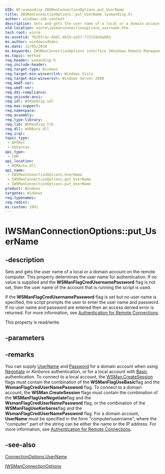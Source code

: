 ```yaml
---
UID: NF:wsmandisp.IWSManConnectionOptions.put_UserName
title: IWSManConnectionOptions::put_UserName (wsmandisp.h)
author: windows-sdk-content
description: Sets and gets the user name of a local or a domain account on the remote computer. This property determines the user name for authentication.
old-location: winrm\iwsmanconnectionoptions_username.htm
tech.root: winrm
ms.assetid: 7b20fcac-0481-4619-aa57-f72318a9a68d
ms.author: windowssdkdev
ms.date: 12/05/2018
ms.keywords: IWSManConnectionOptions interface [Windows Remote Management],UserName property, IWSManConnectionOptions.UserName, IWSManConnectionOptions.put_UserName, IWSManConnectionOptions::UserName, IWSManConnectionOptions::get_UserName, IWSManConnectionOptions::put_UserName, UserName property [Windows Remote Management], UserName property [Windows Remote Management],IWSManConnectionOptions interface, put_UserName, winrm.iwsmanconnectionoptions_username, wsmandisp/IWSManConnectionOptions::UserName, wsmandisp/IWSManConnectionOptions::get_UserName, wsmandisp/IWSManConnectionOptions::put_UserName
ms.topic: method
req.header: wsmandisp.h
req.include-header: 
req.target-type: Windows
req.target-min-winverclnt: Windows Vista
req.target-min-winversvr: Windows Server 2008
req.kmdf-ver: 
req.umdf-ver: 
req.ddi-compliance: 
req.unicode-ansi: 
req.idl: WSManDisp.idl
req.max-support: 
req.namespace: 
req.assembly: 
req.type-library: 
req.lib: WSManDisp.tlb
req.dll: WSMAuto.dll
req.irql: 
topic_type:
 - APIRef
 - kbSyntax
api_type:
 - COM
api_location:
 - WSMAuto.dll
api_name:
 - IWSManConnectionOptions.UserName
 - IWSManConnectionOptions.get_UserName
 - IWSManConnectionOptions.put_UserName
product: Windows
targetos: Windows
req.typenames: 
req.redist: 
ms.custom: 19H1
---
```


# IWSManConnectionOptions::put_UserName


## -description


Sets and gets the user name of a local or a domain account on the remote computer. This property determines the user name for authentication. If no value is supplied and the <b>WSManFlagCredUsernamePassword</b> flag is not set, then the user name of the account that is running the script is used.

 If the <b>WSManFlagCredUsernamePassword</b> flag is set but no user name is specified, the script prompts the user to enter the user name and password. If no user name and password are entered then an access denied error is returned. For more information, see <a href="https://docs.microsoft.com/windows/desktop/WinRM/authentication-for-remote-connections">Authentication for Remote Connections</a>.

This property is read/write.


## -parameters


## -remarks



You can supply <a href="https://docs.microsoft.com/windows/desktop/WinRM/connectionoptions-username">UserName</a> and <a href="https://docs.microsoft.com/windows/desktop/WinRM/connectionoptions-password">Password</a> for a domain account when using <a href="https://docs.microsoft.com/windows/desktop/WinRM/windows-remote-management-glossary">Negotiate</a> or <i>Kerberos</i> authentication, or for a local account with <a href="https://docs.microsoft.com/windows/desktop/WinRM/windows-remote-management-glossary">Basic</a> authentication.  To connect to a local account, the <a href="https://docs.microsoft.com/windows/desktop/WinRM/wsman-createsession">WSMan.CreateSession</a> flags must contain the combination of the <b>WSManFlagUseBasic</b>flag and  the <b>WsmanFlagCredUserNamePassword</b> flag. To connect to a domain account, the <b>WSMan.CreateSession</b> flags must contain the combination of the <b>WSManFlagUseNegotiate</b>flag and  the <b>WsmanFlagCredUserNamePassword</b> flag, or the combination of the <b>WSManFlagUseKerberos</b>flag and  the <b>WsmanFlagCredUserNamePassword</b> flag. For a domain account, <b>UserName</b> must be specified in the form "computer\username", where the "computer" part of the string can be either the name or the IP address. For more information, see <a href="https://docs.microsoft.com/windows/desktop/WinRM/authentication-for-remote-connections">Authentication for Remote Connections</a>.




## -see-also




<a href="https://docs.microsoft.com/windows/desktop/WinRM/connectionoptions-username">ConnectionOptions.UserName</a>



<a href="https://docs.microsoft.com/windows/desktop/api/wsmandisp/nn-wsmandisp-iwsmanconnectionoptions">IWSManConnectionOptions</a>
 

 

